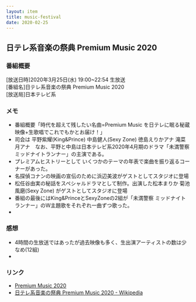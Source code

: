 ```yaml
---
layout: item
title: music-festival
date: 2020-02-25
---
```


## 日テレ系音楽の祭典 Premium Music 2020

### 番組概要
[放送日時]2020年3月25日(水) 19:00~22:54 生放送<br>
[番組名]日テレ系音楽の祭典 Premium Music 2020<br>
[放送局]日本テレビ系<br>

### メモ
- 番組概要「時代を超えて残したい名曲=Premium Music を日テレに眠る秘蔵映像+生歌唱でこれでもかとお届け！」
- 司会は 平野紫耀(King&Prince) 中島健人(Sexy Zone) 徳島えりかアナ 滝菜月アナ　なお、平野と中島は日本テレビ系2020年4月期のドラマ「未満警察 ミッドナイトランナー」の主演である。
- プレミアムヒストリーとして いくつかのテーマの年表で楽曲を振り返るコーナーがあった。
- 名探偵コナンの映画の宣伝のために浜辺美波がゲストとしてスタジオに登場
- 松任谷由実の秘話をスペシャルドラマとして制作。出演した松本まりか 菊池風磨(Sexy Zone) がゲストとしてスタジオに登場
- 番組の最後にはKing&PrinceとSexyZoneの2組が「未満警察 ミッドナイトランナー」のW主題歌をそれぞれ一曲ずつ歌った。
- 
### 感想
- 4時間の生放送ではあったが過去映像も多く、生出演アーティストの数は少なめ(12組)
- 
### リンク
- [Premium Music 2020](https://www.ntv.co.jp/premium/)
- [日テレ系音楽の祭典 Premium Music 2020 - Wikipedia](https://ja.wikipedia.org/wiki/%E6%97%A5%E3%83%86%E3%83%AC%E7%B3%BB%E9%9F%B3%E6%A5%BD%E3%81%AE%E7%A5%AD%E5%85%B8_Premium_Music_2020)